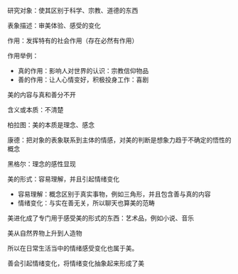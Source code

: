 研究对象：使其区别于科学、宗教、道德的东西

表象描述：审美体验、感受的变化

作用：发挥特有的社会作用（存在必然有作用）

作用举例：

- 真的作用：影响人对世界的认识：宗教信仰物品
- 善的作用：让人心情变好，积极投身工作：喜剧

美的内容与真和善分不开

含义或本质：不清楚

柏拉图：美的本质是理念、感念

康德：把对象的表象联系到主体的情感，对美的判断是想象力趋于不确定的悟性的概念

黑格尔：理念的感性显现

美的形式：容易理解，并且引起情绪变化

- 容易理解：概念区别于真实事物，例如三角形，并且包含善与真的内容
- 情绪变化：与实在善无关，所以聊天也算美的范畴

美进化成了专门用于感受美的形式的东西：艺术品，例如小说、音乐

美从自然界物上升到人造物

所以在日常生活当中的情绪感受变化也属于美。

善会引起情绪变化，将情绪变化抽象起来形成了美